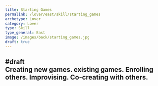 ```yaml
---
title: Starting Games
permalink: /lover/east/skill/starting_games
archetype: Lover
category: Lover
type: Skill
type_general: East
image: /images/back/starting_games.jpg
draft: true
---
```

#draft   
Creating new games. existing games. Enrolling others. Improvising. Co-creating with others. 
---
